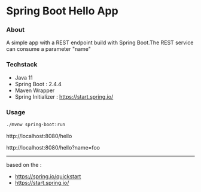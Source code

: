 
# Spring Boot Hello App

### About
A simple app with a REST endpoint build with Spring Boot.The REST service can consume a parameter "name"
### Techstack
* Java 11
* Spring Boot : 2.4.4
* Maven Wrapper
* Spring Initializer : https://start.spring.io/


### Usage
```sh
./mvnw spring-boot:run
```


http://localhost:8080/hello

http://localhost:8080/hello?name=foo

---

based on the : 

* https://spring.io/quickstart
* https://start.spring.io/